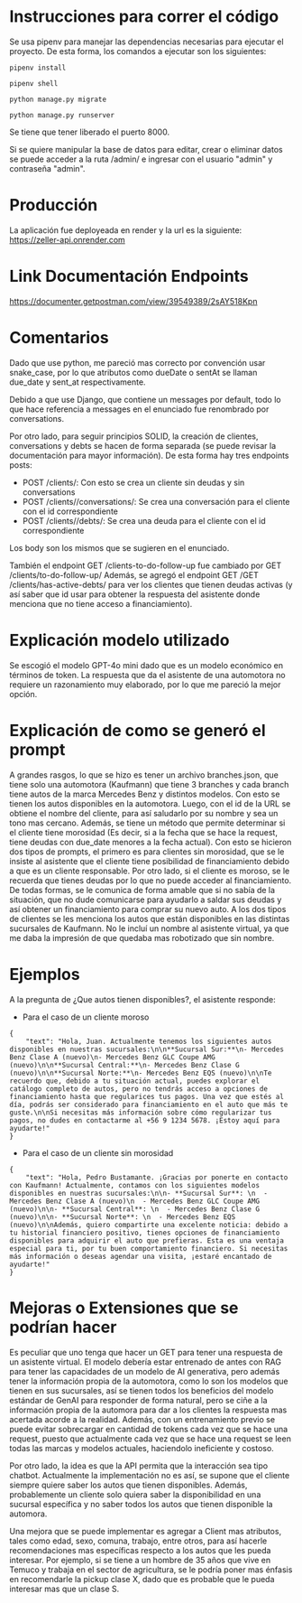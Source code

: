 # Instrucciones para correr el código

Se usa pipenv para manejar las dependencias necesarias para ejecutar el proyecto. De esta forma, los comandos a ejecutar son los siguientes:

```
pipenv install
```

```
pipenv shell
```

```
python manage.py migrate

```

```
python manage.py runserver
```

Se tiene que tener liberado el puerto 8000.

Si se quiere manipular la base de datos para editar, crear o eliminar datos se puede acceder a la ruta /admin/ e ingresar con el usuario "admin" y contraseña "admin".

# Producción

La aplicación fue deployeada en render y la url es la siguiente:
https://zeller-api.onrender.com

# Link Documentación Endpoints

https://documenter.getpostman.com/view/39549389/2sAY518Kpn

# Comentarios

Dado que use python, me pareció mas correcto por convención usar snake_case, por lo que atributos como dueDate o sentAt se llaman due_date y sent_at respectivamente.

Debido a que use Django, que contiene un messages por default, todo lo que hace referencia a messages en el enunciado fue renombrado por conversations.

Por otro lado, para seguir principios SOLID, la creación de clientes, conversations y debts se hacen de forma separada (se puede revisar la documentación para mayor información). De esta forma hay tres endpoints posts:

- POST /clients/: Con esto se crea un cliente sin deudas y sin conversations
- POST /clients/<id>/conversations/: Se crea una conversación para el cliente con el id correspondiente
- POST /clients/<id>/debts/: Se crea una deuda para el cliente con el id correspondiente

Los body son los mismos que se sugieren en el enunciado.

También el endpoint GET /clients-to-do-follow-up fue cambiado por GET /clients/to-do-follow-up/
Además, se agregó el endpoint GET /GET /clients/has-active-debts/ para ver los clientes que tienen deudas activas (y así saber que id usar para obtener la respuesta del asistente donde menciona que no tiene acceso a financiamiento).

# Explicación modelo utilizado

Se escogió el modelo GPT-4o mini dado que es un modelo económico en términos de token. La respuesta que da el asistente de una automotora no requiere un razonamiento muy elaborado, por lo que me pareció la mejor opción.

# Explicación de como se generó el prompt

A grandes rasgos, lo que se hizo es tener un archivo branches.json, que tiene solo una automotora (Kaufmann) que tiene 3 branches y cada branch tiene autos de la marca Mercedes Benz y distintos modelos. Con esto se tienen los autos disponibles en la automotora. Luego, con el id de la URL se obtiene el nombre del cliente, para así saludarlo por su nombre y sea un tono mas cercano. Además, se tiene un método que permite determinar si el cliente tiene morosidad (Es decir, si a la fecha que se hace la request, tiene deudas con due_date menores a la fecha actual). Con esto se hicieron dos tipos de prompts, el primero es para clientes sin morosidad, que se le insiste al asistente que el cliente tiene posibilidad de financiamiento debido a que es un cliente responsable. Por otro lado, si el cliente es moroso, se le recuerda que tienes deudas por lo que no puede acceder al financiamiento. De todas formas, se le comunica de forma amable que si no sabía de la situación, que no dude comunicarse para ayudarlo a saldar sus deudas y así obtener un financiamiento para comprar su nuevo auto. A los dos tipos de clientes se les menciona los autos que están disponibles en las distintas sucursales de Kaufmann. No le incluí un nombre al asistente virtual, ya que me daba la impresión de que quedaba mas robotizado que sin nombre.

# Ejemplos

A la pregunta de ¿Que autos tienen disponibles?, el asistente responde:

- Para el caso de un cliente moroso

```
{
    "text": "Hola, Juan. Actualmente tenemos los siguientes autos disponibles en nuestras sucursales:\n\n**Sucursal Sur:**\n- Mercedes Benz Clase A (nuevo)\n- Mercedes Benz GLC Coupe AMG (nuevo)\n\n**Sucursal Central:**\n- Mercedes Benz Clase G (nuevo)\n\n**Sucursal Norte:**\n- Mercedes Benz EQS (nuevo)\n\nTe recuerdo que, debido a tu situación actual, puedes explorar el catálogo completo de autos, pero no tendrás acceso a opciones de financiamiento hasta que regularices tus pagos. Una vez que estés al día, podrás ser considerado para financiamiento en el auto que más te guste.\n\nSi necesitas más información sobre cómo regularizar tus pagos, no dudes en contactarme al +56 9 1234 5678. ¡Estoy aquí para ayudarte!"
}
```

- Para el caso de un cliente sin morosidad

```
{
    "text": "Hola, Pedro Bustamante. ¡Gracias por ponerte en contacto con Kaufmann! Actualmente, contamos con los siguientes modelos disponibles en nuestras sucursales:\n\n- **Sucursal Sur**: \n  - Mercedes Benz Clase A (nuevo)\n  - Mercedes Benz GLC Coupe AMG (nuevo)\n\n- **Sucursal Central**: \n  - Mercedes Benz Clase G (nuevo)\n\n- **Sucursal Norte**: \n  - Mercedes Benz EQS (nuevo)\n\nAdemás, quiero compartirte una excelente noticia: debido a tu historial financiero positivo, tienes opciones de financiamiento disponibles para adquirir el auto que prefieras. Esta es una ventaja especial para ti, por tu buen comportamiento financiero. Si necesitas más información o deseas agendar una visita, ¡estaré encantado de ayudarte!"
}
```

# Mejoras o Extensiones que se podrían hacer

Es peculiar que uno tenga que hacer un GET para tener una respuesta de un asistente virtual. El modelo debería estar entrenado de antes con RAG para tener las capacidades de un modelo de AI generativa, pero además tener la información propia de la automotora, como lo son los modelos que tienen en sus sucursales, así se tienen todos los beneficios del modelo estándar de GenAI para responder de forma natural, pero se ciñe a la información propia de la automora para dar a los clientes la respuesta mas acertada acorde a la realidad. Además, con un entrenamiento previo se puede evitar sobrecargar en cantidad de tokens cada vez que se hace una request, puesto que actualmente cada vez que se hace una request se leen todas las marcas y modelos actuales, haciendolo ineficiente y costoso.

Por otro lado, la idea es que la API permita que la interacción sea tipo chatbot. Actualmente la implementación no es así, se supone que el cliente siempre quiere saber los autos que tienen disponibles. Además, probablemente un cliente solo quiera saber la disponibilidad en una sucursal específica y no saber todos los autos que tienen disponible la automora.

Una mejora que se puede implementar es agregar a Client mas atributos, tales como edad, sexo, comuna, trabajo, entre otros, para así hacerle recomendaciones mas específicas respecto a los autos que les pueda interesar. Por ejemplo, si se tiene a un hombre de 35 años que vive en Temuco y trabaja en el sector de agricultura, se le podría poner mas énfasis en recomendarle la pickup clase X, dado que es probable que le pueda interesar mas que un clase S.
